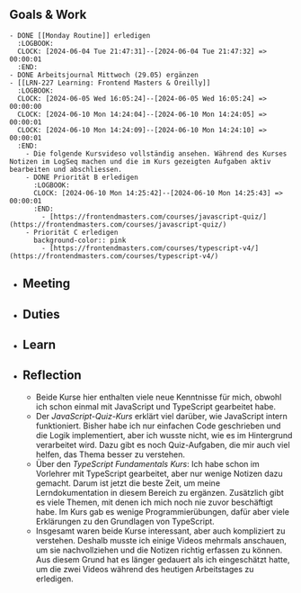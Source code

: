 ## Goals & Work
	- DONE [[Monday Routine]] erledigen
	  :LOGBOOK:
	  CLOCK: [2024-06-04 Tue 21:47:31]--[2024-06-04 Tue 21:47:32] =>  00:00:01
	  :END:
	- DONE Arbeitsjournal Mittwoch (29.05) ergänzen
	- [[LRN-227 Learning: Frontend Masters & Oreilly]]
	  :LOGBOOK:
	  CLOCK: [2024-06-05 Wed 16:05:24]--[2024-06-05 Wed 16:05:24] =>  00:00:00
	  CLOCK: [2024-06-10 Mon 14:24:04]--[2024-06-10 Mon 14:24:05] =>  00:00:01
	  CLOCK: [2024-06-10 Mon 14:24:09]--[2024-06-10 Mon 14:24:10] =>  00:00:01
	  :END:
		- Die folgende Kursvideso vollständig ansehen. Während des Kurses Notizen im LogSeq machen und die im Kurs gezeigten Aufgaben aktiv bearbeiten und abschliessen.
		- DONE Priorität B erledigen
		  :LOGBOOK:
		  CLOCK: [2024-06-10 Mon 14:25:42]--[2024-06-10 Mon 14:25:43] =>  00:00:01
		  :END:
			- [https://frontendmasters.com/courses/javascript-quiz/](https://frontendmasters.com/courses/javascript-quiz/)
		- Priorität C erledigen
		  background-color:: pink
			- [https://frontendmasters.com/courses/typescript-v4/](https://frontendmasters.com/courses/typescript-v4/)
- ## Meeting
- ## Duties
- ## Learn
- ## Reflection
	- Beide Kurse hier enthalten viele neue Kenntnisse für mich, obwohl ich schon einmal mit JavaScript und TypeScript gearbeitet habe.
	- Der *JavaScript-Quiz-Kurs* erklärt viel darüber, wie JavaScript intern funktioniert. Bisher habe ich nur einfachen Code geschrieben und die Logik implementiert, aber ich wusste nicht, wie es im Hintergrund verarbeitet wird. Dazu gibt es noch Quiz-Aufgaben, die mir auch viel helfen, das Thema besser zu verstehen.
	- Über den *TypeScript Fundamentals Kurs*: Ich habe schon im Vorlehrer mit TypeScript gearbeitet, aber nur wenige Notizen dazu gemacht. Darum ist jetzt die beste Zeit, um meine Lerndokumentation in diesem Bereich zu ergänzen. Zusätzlich gibt es viele Themen, mit denen ich mich noch nie zuvor beschäftigt habe. Im Kurs gab es wenige Programmierübungen, dafür aber viele Erklärungen zu den Grundlagen von TypeScript.
	- Insgesamt waren beide Kurse interessant, aber auch kompliziert zu verstehen. Deshalb musste ich einige Videos mehrmals anschauen, um sie nachvollziehen und die Notizen richtig erfassen zu können. Aus diesem Grund hat es länger gedauert als ich eingeschätzt hatte, um die zwei Videos während des heutigen Arbeitstages zu erledigen.
